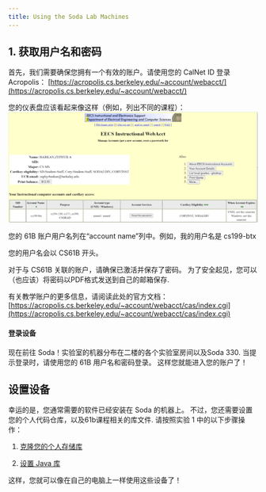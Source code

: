 ```yaml
---
title: Using the Soda Lab Machines
---
```


## 1. 获取用户名和密码

首先，我们需要确保您拥有一个有效的账户。请使用您的 CalNet ID 登录 Acropolis：
[https://acropolis.cs.berkeley.edu/~account/webacct/](https://acropolis.cs.berkeley.edu/~account/webacct/)

您的仪表盘应该看起来像这样（例如，列出不同的课程）：
![acropolis](/img/cs61b/acropolis.png)

您的 61B 账户用户名列在“account name”列中。例如，我的用户名是 cs199-btx

您的用户名会以 CS61B 开头。

对于与 CS61B 关联的账户，请确保已激活并保存了密码。
为了安全起见，您可以（也应该）将密码以PDF格式发送到自己的邮箱保存.

有关教学账户的更多信息，请阅读此处的官方文档：
[https://acropolis.cs.berkeley.edu/~account/webacct/cas/index.cgi](https://acropolis.cs.berkeley.edu/~account/webacct/cas/index.cgi)

#### 登录设备

现在前往 Soda！实验室的机器分布在二楼的各个实验室房间以及Soda 330.
当提示登录时，请使用您的 61B 用户名和密码登录。 这样您就能进入您的账户了！

## 设置设备

幸运的是，您通常需要的软件已经安装在 Soda 的机器上。
不过，您还需要设置您的个人代码仓库，以及61b课程相关的库文件.
请按照实验 1 中的以下步骤操作：

<!-- TODO, relative links -->
1. [克隆您的个人存储库](../../../labs/lab01/#task-setting-up-your-git-repository)

2. [设置 Java 库](../../../labs/lab01/#task-setting-up-java-libraries)

这样，您就可以像在自己的电脑上一样使用这些设备了！
